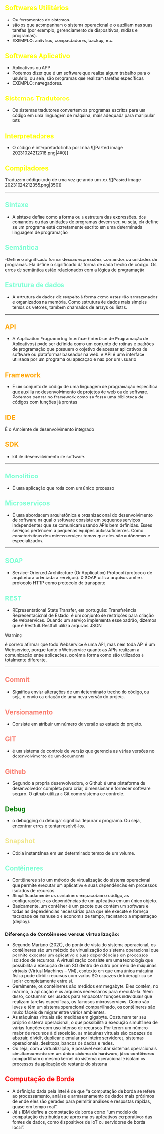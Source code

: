 ## <span style="color:yellow">Softwares Utilitários</span>
- Ou ferramentas de sistemas.
- são os que acompanham o sistema operacional e o auxiliam nas suas tarefas (por exemplo, gerenciamento de dispositivos, mídias e programas).
- EXEMPLO: antivírus, compactadores, backup, etc.
## <span style="color:yellow">Softwares Aplicativo</span>
- Aplicativos ou APP
- Podemos dizer que é um software que realiza algum trabalho para o usuário, ou seja, são programas que realizam tarefas específicas.
- EXEMPLO:  navegadores.


## <span style="color:yellow">Sistemas Tradutores</span>
- Os sistemas tradutores convertem os programas escritos para um código
em uma linguagem de máquina, mais adequada para manipular bits

## <span style="color:yellow">Interpretadores</span>
- O código é interpretado linha por linha
![[Pasted image 20231024212318.png|400]]
## <span style="color:yellow">Compiladores</span>
Traduzem código todo de uma vez gerando um .ex
![[Pasted image 20231024212355.png|350]]

---
## <span style="color:aquamarine">Sintaxe</span>
- A sintaxe define como a forma ou a estrutura das expressões, dos comandos ou das unidades de programas devem ser, ou seja, ela define se um programa está corretamente escrito em uma determinada linguagem de programação

## <span style="color:aquamarine">Semântica</span>
-Define o significado formal dessas expressões, comandos ou unidades de programas. Ela define o significado da forma de cada trecho de código. Os erros de semântica estão relacionados com a lógica de programação

## <span style="color:aquamarine">Estrutura de dados</span>
- A estrutura de dados diz respeito à forma como estes são armazenados e organizados na memória. Como estrutura de dados mais simples temos os vetores, também chamados de arrays ou listas.
---
## <span style="color:orange">API</span>
- A Application Programming Interface (Interface de Programação de
Aplicativos) pode ser definida como um conjunto de rotinas e padrões de programação que possuem o objetivo de acessar aplicativos de software ou plataformas baseados na web. A API é uma interface utilizada por um programa ou aplicação e não por um usuário

## <span style="color:orange">Framework</span>
- É um conjunto de código de uma linguagem de programação específica que auxilia no desenvolvimento de projetos de web ou de software. Podemos pensar no framework como se fosse uma biblioteca de códigos com funções já prontas

## <span style="color:orange">IDE</span>
É o Ambiente de desenvolvimento integrado
## <span style="color:orange">SDK</span>
- kit de desenvolvimento de software.
---
## <span style="color:aquamarine">Monolítico</span>
- É uma aplicação que roda com um único processo

## <span style="color:aquamarine">Microserviços</span> 
- É uma abordagem arquitetônica e organizacional do desenvolvimento de software na qual o software consiste em pequenos serviços independentes que se comunicam usando APIs bem definidas. Esses serviços pertencem a pequenas equipes autossuficientes. Como características dos microsserviços temos que eles são autônomos e especializados.
---
## <span style="color:aquamarine">SOAP</span>
- Service-Oriented Architecture (Or Application) Protocol (protocolo
de arquitetura orientada a serviços). O SOAP utiliza arquivos xml e o protocolo HTTP como protocolo de transporte

## <span style="color:aquamarine">REST</span>
- REpresentational State Transfer, em português: Transferência
Representacional de Estado, é um conjunto de restrições para criação de webservices. Quando um serviço implementa esse padrão, dizemos que é Restfull. Restfull utiliza arquivos JSON

>[!warning]
>é correto afirmar que todo Webservice é uma API, mas nem toda API é um Webservice, porque tanto o Webservice quanto as APIs realizam a comunicação entre aplicações, porém a forma como são utilizados é totalmente diferente.

---
## <span style="color:salmon">Commit</span> 
- Significa enviar alterações de um determinado trecho do código, ou seja, o envio da criação de uma nova versão do projeto.
## <span style="color:salmon">Versionamento</span>
- Consiste em atribuir um número de versão ao estado do
projeto.
## <span style="color:salmon">GIT</span>
- é um sistema de controle de versão que gerencia as várias versões
no desenvolvimento de um documento
## <span style="color:salmon">Github</span>
- Segundo a própria desenvolvedora, o Github é uma plataforma de
desenvolvedor completa para criar, dimensionar e fornecer software seguro. O github utiliza o Git como sistema de controle.

## <span style="color:green">Debug</span> 
- o debugging ou debugar significa depurar o programa. Ou seja, encontrar erros e tentar resolvê-los.

## <span style="color:khaki">Snapshot</span>
- Cópia instantânea em um determinado tempo de um volume.

## <span style="color:aquamarine">Contêineres</span>
- Contêineres são um método de virtualização do sistema operacional que permite executar um aplicativo e suas dependências em processos isolados de recursos. 
- Simplificadamente os containers empacotam o código, as configurações e as dependências de um aplicativo em um único objeto.
- Basicamente, um contêiner é um pacote que contém um software e todas as dependências necessárias para que ele execute e forneça facilidade de manuseio e economia de tempo, facilitando a implantação (deploy).
### Diferença de Contêineres versus virtualização:
- Segundo Mariano (2020), do ponto de vista do sistema operacional, os contêineres são um método de virtualização do sistema operacional que permite executar um aplicativo e suas dependências em processos isolados de recursos. A virtualização consiste em uma tecnologia que possibilita a execução de um SO dentro de outro por meio de máquinas virtuais (Virtual Machines – VM), contexto em que uma única máquina física pode dividir recursos com vários SO capazes de interagir ou se isolar completamente entre si.
- Geralmente, os contêineres são medidos em megabyte. Eles contêm, no máximo, a aplicação e os arquivos necessários para executá-la. Além disso, costumam ser usados para empacotar funções individuais que realizam tarefas específicas, os famosos microsserviços. Como são leves e têm um sistema operacional compartilhado, os contêineres são muito fáceis de migrar entre vários ambientes.
-  As máquinas virtuais são medidas em gigabyte. Costumam ter seu próprio sistema operacional, o que possibilita a execução simultânea de várias funções com uso intenso de recursos. Por terem um número maior de recursos à disposição, as máquinas virtuais são capazes de abstrair, dividir, duplicar e emular por inteiro servidores, sistemas operacionais, desktops, bancos de dados e redes.
- Ou seja, com a virtualização, é possível executar sistemas operacionais
simultaneamente em um único sistema de hardware, já os contêineres compartilham o mesmo kernel do sistema operacional e isolam os processos da aplicação do restante do sistema

## <span style="color:red">Computação de Borda</span>
- A definição dada pela Intel é de que “a computação de borda se refere ao
processamento, análise e armazenamento de dados mais próximos de onde eles são gerados para permitir análises e respostas rápidas, quase em tempo real”.
- Já a IBM define a computação de borda como “um modelo de computação
distribuída que aproxima os aplicativos corporativos das fontes de dados, como dispositivos de IoT ou servidores de borda local”.